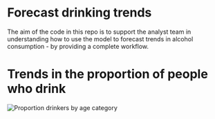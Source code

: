 # Forecast drinking trends

The aim of the code in this repo is to support the analyst team in understanding how to use the model to forecast trends in alcohol consumption - by providing a complete workflow.    

# Trends in the proportion of people who drink

![Proportion drinkers by age category](https://github.com/STAPM/alcohol_forecast/tree/master/output/prop_drinkers.png)